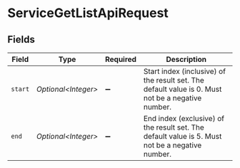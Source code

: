# ServiceGetListApiRequest


## Fields

| Field                                                                                             | Type                                                                                              | Required                                                                                          | Description                                                                                       |
| ------------------------------------------------------------------------------------------------- | ------------------------------------------------------------------------------------------------- | ------------------------------------------------------------------------------------------------- | ------------------------------------------------------------------------------------------------- |
| `start`                                                                                           | *Optional\<Integer>*                                                                              | :heavy_minus_sign:                                                                                | Start index (inclusive) of the result set. The default value is 0. Must not be a negative number. |
| `end`                                                                                             | *Optional\<Integer>*                                                                              | :heavy_minus_sign:                                                                                | End index (exclusive) of the result set. The default value is 5. Must not be a negative number.   |